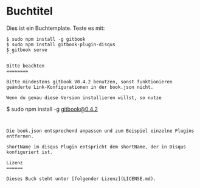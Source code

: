 Buchtitel
=======

Dies ist ein Buchtemplate. Teste es mit:

````
$ sudo npm install -g gitbook
$ sudo npm install gitbook-plugin-disqus
$ gitbook serve
```

Bitte beachten
========

Bitte mindestens gitbook V0.4.2 benutzen, sonst funktionieren geänderte Link-Konfigurationen in der book.json nicht.

Wenn du genau diese Version installieren willst, so nutze

````
$ sudo npm install -g gitbook@0.4.2
```


Die book.json entsprechend anpassen und zum Beispiel einzelne Plugins entfernen.

shortName im disqus Plugin entspricht dem shortName, der in Disqus konfiguriert ist.

Lizenz
======

Dieses Buch steht unter [folgender Lizenz](LICENSE.md).